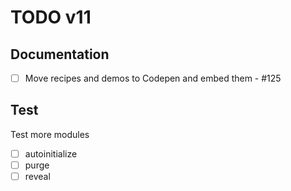 TODO v11
========

Documentation
---

* [ ] Move recipes and demos to Codepen and embed them - #125


Test
---

Test more modules

* [ ] autoinitialize
* [ ] purge
* [ ] reveal